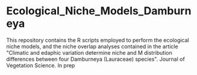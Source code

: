 # Ecological_Niche_Models_Damburneya
This repository contains the R scripts employed to perform the ecological niche models, and the niche overlap analyses contained in the article "Climatic and edaphic variation determine niche and M distribution differences between four Damburneya (Lauraceae) species". Journal of Vegetation Science. In prep
